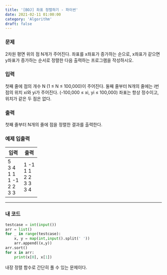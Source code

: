```yaml
---
title: '[BOJ] 좌표 정렬하기 - 파이썬'
date: 2021-02-11 01:00:00
category: 'Algorithm'
draft: false
---
```


### 문제

2차원 평면 위의 점 N개가 주어진다. 좌표를 x좌표가 증가하는 순으로, x좌표가 같으면 y좌표가 증가하는 순서로 정렬한 다음 출력하는 프로그램을 작성하시오.

### 입력

첫째 줄에 점의 개수 N (1 ≤ N ≤ 100,000)이 주어진다. 둘째 줄부터 N개의 줄에는 i번점의 위치 xi와 yi가 주어진다. (-100,000 ≤ xi, yi ≤ 100,000) 좌표는 항상 정수이고, 위치가 같은 두 점은 없다.

### 출력

첫째 줄부터 N개의 줄에 점을 정렬한 결과를 출력한다.

### 예제 입출력

| 입력                                        | 출력                                 |
| ------------------------------------------- | ------------------------------------ |
| 5 <br/>3 4<br/>1 1<br/>1 -1<br/>2 2<br/>3 3 | 1 -1<br/>1 1<br/>2 2<br/>3 3<br/>3 4 |

---

### 내 코드

```python
testcase = int(input())
arr = list()
for _ in range(testcase):
    x, y = map(int,input().split(' '))
    arr.append((x,y))
arr.sort()
for x in arr:
    print(x[0], x[1])
```

내장 정렬 함수로 간단히 풀 수 있는 문제이다.
